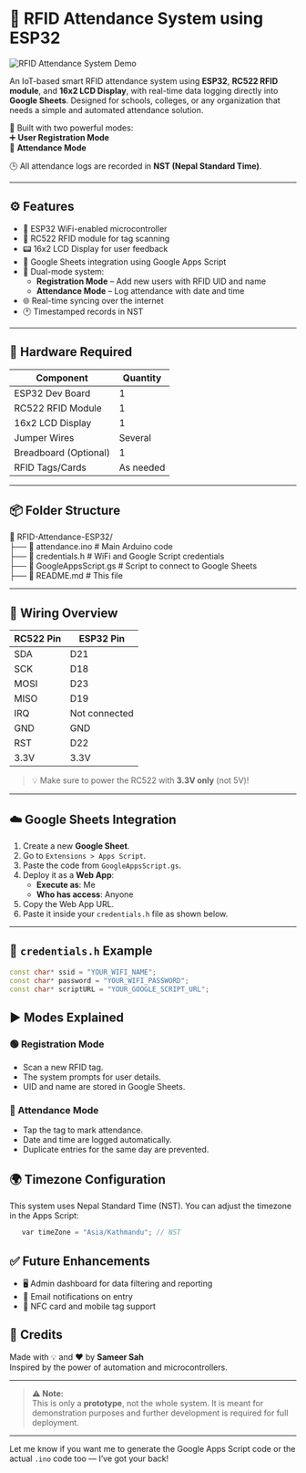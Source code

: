 # 🔐 RFID Attendance System using ESP32

![RFID Attendance System Demo](https://electropeak.com/learn/wp-content/uploads/2019/05/RC522-RFID-Arduino-Tutorial.gif)


An IoT-based smart RFID attendance system using **ESP32**, **RC522 RFID module**, and **16x2 LCD Display**, with real-time data logging directly into **Google Sheets**. Designed for schools, colleges, or any organization that needs a simple and automated attendance solution.


🚀 Built with two powerful modes:  
➕ **User Registration Mode**  
📅 **Attendance Mode**

🕒 All attendance logs are recorded in **NST (Nepal Standard Time)**.

---



## ⚙️ Features

- 📲 ESP32 WiFi-enabled microcontroller
- 🪪 RC522 RFID module for tag scanning
- 📟 16x2 LCD Display for user feedback
- 📄 Google Sheets integration using Google Apps Script
- 🧠 Dual-mode system:
  - **Registration Mode** – Add new users with RFID UID and name
  - **Attendance Mode** – Log attendance with date and time
- 🌐 Real-time syncing over the internet
- 🕐 Timestamped records in NST

---

## 🧰 Hardware Required

| Component           | Quantity |
|---------------------|----------|
| ESP32 Dev Board     | 1        |
| RC522 RFID Module   | 1        |
| 16x2 LCD Display    | 1        |
| Jumper Wires        | Several  |
| Breadboard (Optional) | 1      |
| RFID Tags/Cards     | As needed|

---

## 📦 Folder Structure

📁 RFID-Attendance-ESP32/  
├── 📄 attendance.ino           # Main Arduino code  
├── 📄 credentials.h            # WiFi and Google Script credentials  
├── 📄 GoogleAppsScript.gs      # Script to connect to Google Sheets  
├── 📄 README.md                # This file  


---

## 🔌 Wiring Overview

| RC522 Pin | ESP32 Pin |
|-----------|-----------|
| SDA       | D21       |
| SCK       | D18       |
| MOSI      | D23       |
| MISO      | D19       |
| IRQ       | Not connected |
| GND       | GND       |
| RST       | D22       |
| 3.3V      | 3.3V      |

> 💡 Make sure to power the RC522 with **3.3V only** (not 5V)!

---

## ☁️ Google Sheets Integration

1. Create a new **Google Sheet**.
2. Go to `Extensions > Apps Script`.
3. Paste the code from `GoogleAppsScript.gs`.
4. Deploy it as a **Web App**:
   - **Execute as**: Me
   - **Who has access**: Anyone
5. Copy the Web App URL.
6. Paste it inside your `credentials.h` file as shown below.

---

## 🔐 `credentials.h` Example

```cpp
const char* ssid = "YOUR_WIFI_NAME";
const char* password = "YOUR_WIFI_PASSWORD";
const char* scriptURL = "YOUR_GOOGLE_SCRIPT_URL";
```

## ▶️ Modes Explained
### 🟢 Registration Mode
- Scan a new RFID tag.
- The system prompts for user details.
- UID and name are stored in Google Sheets.

### 🔵 Attendance Mode
- Tap the tag to mark attendance.
- Date and time are logged automatically.
- Duplicate entries for the same day are prevented.

## 🌍 Timezone Configuration
This system uses Nepal Standard Time (NST). You can adjust the timezone in the Apps Script:

``` cpp
   var timeZone = "Asia/Kathmandu"; // NST
```

## ✅ Future Enhancements
- 🖥️ Admin dashboard for data filtering and reporting
- 📧 Email notifications on entry
- 📲 NFC card and mobile tag support

## 🧠 Credits
Made with 💡 and ❤️ by **Sameer Sah** <br>
Inspired by the power of automation and microcontrollers.

--- 
> **⚠️ Note:**  
> This is only a **prototype**, not the whole system. It is meant for demonstration purposes and further development is required for full deployment.


---

Let me know if you want me to generate the Google Apps Script code or the actual `.ino` code too — I’ve got your back!






